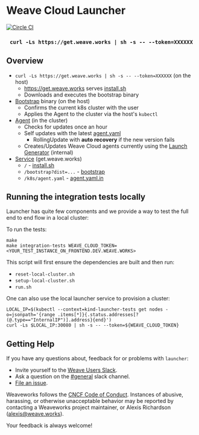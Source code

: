 # Weave Cloud Launcher

[![Circle CI](https://circleci.com/gh/weaveworks/launcher/tree/main.svg?style=shield)](https://circleci.com/gh/weaveworks/launcher/tree/main)

<h3 align="center">
  <code>curl -Ls https://get.weave.works | sh -s -- --token=XXXXXX</code>
</h3>

## Overview

- `curl -Ls https://get.weave.works | sh -s -- --token=XXXXXX` (on the host)
  - https://get.weave.works serves [install.sh](service/static/install.sh)
  - Downloads and executes the bootstrap binary
- [Bootstrap](bootstrap) binary (on the host)
  - Confirms the current k8s cluster with the user
  - Applies the Agent to the cluster via the host's `kubectl`
- [Agent](agent) (in the cluster)
  - Checks for updates once an hour
  - Self updates with the latest [agent.yaml](service/static/agent.yaml.in)
    - RollingUpdate with **auto recovery** if the new version fails
  - Creates/Updates Weave Cloud agents currently using the [Launch Generator](https://github.com/weaveworks/launch-generator/) (internal)
- [Service](service) (get.weave.works)
  - `/` - [install.sh](service/static/install.sh)
  - `/bootstrap?dist=...` - [bootstrap](bootstrap)
  - `/k8s/agent.yaml` - [agent.yaml.in](service/static/agent.yaml.in)

## Running the integration tests locally

Launcher has quite few components and we provide a way to test the full end to
end flow in a local cluster:

To run the tests:
```
make
make integration-tests WEAVE_CLOUD_TOKEN=<YOUR_TEST_INSTANCE_ON_FRONTEND.DEV.WEAVE.WORKS>
```

This script will first ensure the dependencies are built and then run:
- `reset-local-cluster.sh`
- `setup-local-cluster.sh`
- `run.sh`

One can also use the local launcher service to provision a cluster:
```
LOCAL_IP=$(kubectl --context=kind-launcher-tests get nodes -o=jsonpath='{range .items[*]}{.status.addresses[?(@.type=="InternalIP")].address}{end}')
curl -Ls $LOCAL_IP:30080 | sh -s -- --token=${WEAVE_CLOUD_TOKEN}
```

## <a name="help"></a>Getting Help

If you have any questions about, feedback for or problems with `launcher`:

- Invite yourself to the <a href="https://slack.weave.works/" target="_blank">Weave Users Slack</a>.
- Ask a question on the [#general](https://weave-community.slack.com/messages/general/) slack channel.
- [File an issue](https://github.com/weaveworks/launcher/issues/new).

Weaveworks follows the [CNCF Code of Conduct](https://github.com/cncf/foundation/blob/master/code-of-conduct.md). Instances of abusive, harassing, or otherwise unacceptable behavior may be reported by contacting a Weaveworks project maintainer, or Alexis Richardson (alexis@weave.works).

Your feedback is always welcome!

